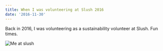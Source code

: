 ```yaml
---
title: When I was volunteering at Slush 2016
date: '2016-11-30'
---
```


Back in 2016, I was volunteering as a sustainability volunteer at Slush. Fun times.

![Me at slush](/images/slush2016.png)
